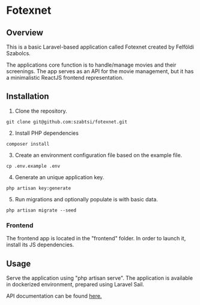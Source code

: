# Fotexnet

## Overview
This is a basic Laravel-based application called Fotexnet created by Felföldi Szabolcs.

The applications core function is to handle/manage movies and their screenings. The app serves as an API for the movie management, but it has a minimalistic ReactJS frontend representation.

## Installation
1. Clone the repository.

`git clone git@github.com:szabtsi/fotexnet.git`

2. Install PHP dependencies

`composer install`

3. Create an environment configuration file based on the example file.

`cp .env.example .env`

4. Generate an unique application key.

`php artisan key:generate`

5. Run migrations and optionally populate is with basic data.

`php artisan migrate --seed`

### Frontend

The frontend app is located in the "frontend" folder. In order to launch it, install its JS dependencies.

## Usage
Serve the application using "php artisan serve". The application is available in dockerized environment, prepared using Laravel Sail.

API documentation can be found <a href="https://documenter.getpostman.com/view/19486250/2sAYkDLzwU" target="_blank">here.</a>

